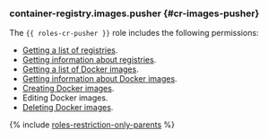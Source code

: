 ### container-registry.images.pusher {#cr-images-pusher}

The `{{ roles-cr-pusher }}` role includes the following permissions:

* [Getting a list of registries](../container-registry/operations/registry/registry-list.md).
* [Getting information about registries](../container-registry/operations/registry/registry-list.md#registry-get).
* [Getting a list of Docker images](../container-registry/operations/docker-image/docker-image-list.md).
* [Getting information about Docker images](../container-registry/operations/docker-image/docker-image-list.md#docker-image-get).
* [Creating Docker images](../container-registry/operations/docker-image/docker-image-create.md).
* Editing Docker images.
* [Deleting Docker images](../container-registry/operations/docker-image/docker-image-delete.md).

{% include [roles-restriction-only-parents](iam/roles-restriction-only-parents.md) %}